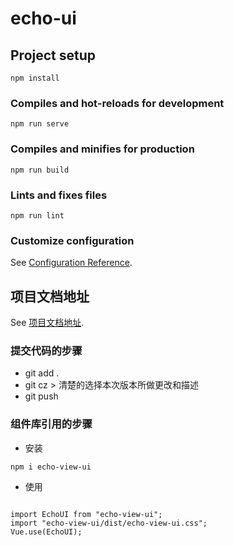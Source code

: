 # echo-ui

## Project setup
```
npm install
```

### Compiles and hot-reloads for development
```
npm run serve
```

### Compiles and minifies for production
```
npm run build
```

### Lints and fixes files
```
npm run lint
```

### Customize configuration
See [Configuration Reference](https://cli.vuejs.org/config/).
## 项目文档地址
See [项目文档地址](https://lujinggirl.github.io/echo-ui/dist/).

### 提交代码的步骤

* git add .
* git cz > 清楚的选择本次版本所做更改和描述
* git push 

### 组件库引用的步骤

* 安装
```
npm i echo-view-ui
```
* 使用

```

import EchoUI from "echo-view-ui";
import "echo-view-ui/dist/echo-view-ui.css";
Vue.use(EchoUI);

```

